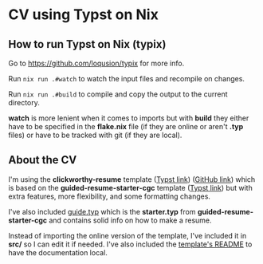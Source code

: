 # CV using Typst on Nix

## How to run Typst on Nix (typix)

Go to https://github.com/loqusion/typix for more info.

Run `nix run .#watch` to watch the input files and recompile on changes.

Run `nix run .#build` to compile and copy the output to the current directory.

**watch** is more lenient when it comes to imports but with **build** they either have to be specified in the **flake.nix** file (if they are online or aren't **.typ** files) or have to be tracked with git (if they are local).

## About the CV

I'm using the **clickworthy-resume** template ([Typst link](https://typst.app/universe/package/clickworthy-resume)) ([GitHub link](https://github.com/AbdullahHendy/clickworthy-resume)) which is based on the **guided-resume-starter-cgc** template ([Typst link](https://typst.app/universe/package/guided-resume-starter-cgc)) but with extra features, more flexibility, and some formatting changes.

I've also included [guide.typ](./guide.typ) which is the **starter.typ** from **guided-resume-starter-cgc** and contains solid info on how to make a resume.

Instead of importing the online version of the template, I've included it in **src/** so I can edit it if needed. I've also included the [template's README](./clickworthy-resume-README.md) to have the documentation local.
